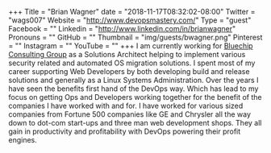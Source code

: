 +++
Title = "Brian Wagner"
date = "2018-11-17T08:32:02-08:00"
Twitter = "wags007"
Website = "http://www.devopsmastery.com/"
Type = "guest"
Facebook = ""
Linkedin = "http://www.linkedin.com/in/brianwagner"
Pronouns = ""
GitHub = ""
Thumbnail = "img/guests/bwagner.png"
Pinterest = ""
Instagram = ""
YouTube = ""
+++
I am currently working for [Bluechip Consulting Group](http://www.bluechip-llc.com/) as a Solutions Architect helping to implement various security related and automated OS migration solutions. I spent most of my career supporting Web Developers by both developing build and release solutions and generally as a Linux Systems Administration. Over the years I have seen the benefits first hand of the DevOps way. Which has lead to my focus on getting Ops and Developers working together for the benefit of the companies I have worked with and for. I have worked for various sized companies from Fortune 500 companies like GE and Chrysler all the way down to dot-com start-ups and three man web development shops. They all gain in productivity and profitability with DevOps powering their profit engines.
